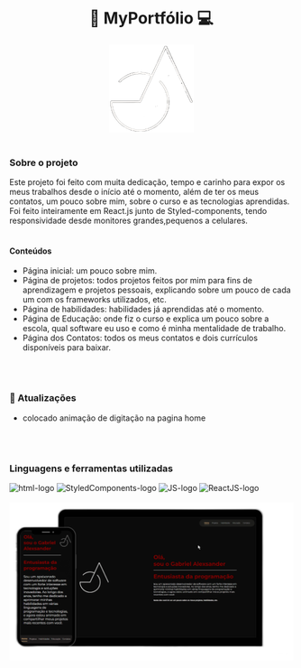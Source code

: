 <div  align="center">

# :iphone: MyPortfólio :computer:

<img width="150px" src="https://github.com/gabrielalexsander18/MyPortfolio/blob/master/src/assets/logo-portfolio.png?raw=true" />

</div>
<br>


### Sobre o projeto

Este projeto foi feito com muita dedicação, tempo e carinho para expor os meus trabalhos desde o início até o momento, além de ter os meus contatos, um pouco sobre mim, sobre o curso e as tecnologias aprendidas. Foi feito inteiramente em React.js junto de Styled-components, tendo responsividade desde monitores grandes,pequenos a celulares.
<br>
<br>

#### Conteúdos

- Página inicial: um pouco sobre mim.
- Página de projetos: todos projetos feitos por mim para fins de aprendizagem e projetos pessoais, explicando sobre um pouco de cada um com os frameworks utilizados, etc.
- Página de habilidades: habilidades já aprendidas até o momento.
- Página de Educação: onde fiz o curso e explica um pouco sobre a escola, qual software eu uso e como é minha mentalidade de trabalho.
- Página dos Contatos: todos os meus contatos e dois currículos disponíveis para baixar.
<br>
<br>

### :loudspeaker: Atualizações <br>
- colocado animação de digitação na pagina home
<br>

<br>
          
### Linguagens e ferramentas utilizadas

<div>
<img alt="html-logo" width="45px" src="https://cdn-icons-png.flaticon.com/128/5968/5968267.png">
<img alt="StyledComponents-logo" width="40px" src="https://cdn-icons-png.flaticon.com/128/775/775292.png">
<img alt="JS-logo" width="40px"  src="https://cdn-icons-png.flaticon.com/128/5968/5968292.png">
<img alt="ReactJS-logo" width="40px"  src="https://cdn-icons-png.flaticon.com/128/1126/1126012.png">
</div>
<br>


<img border-radius="10px" src="https://github.com/gabrielalexsander18/MyPortfolio/blob/master/src/assets/ImageREADme_desktop&mobile.png?raw=true" />

